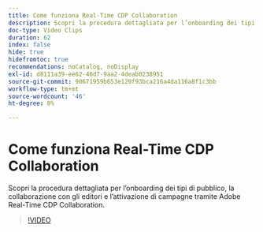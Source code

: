 ```yaml
---
title: Come funziona Real-Time CDP Collaboration
description: Scopri la procedura dettagliata per l’onboarding dei tipi di pubblico, la collaborazione con gli editori e l’attivazione di campagne tramite Adobe Real-Time CDP Collaboration.
doc-type: Video Clips
duration: 62
index: false
hide: true
hidefromtoc: true
recommendations: noCatalog, noDisplay
exl-id: d8111a39-ee62-46d7-9aa2-4deab0238951
source-git-commit: 90671959b653e120f93bca216a4da116a8f1c3bb
workflow-type: tm+mt
source-wordcount: '46'
ht-degree: 0%

---
```


# Come funziona Real-Time CDP Collaboration

Scopri la procedura dettagliata per l’onboarding dei tipi di pubblico, la collaborazione con gli editori e l’attivazione di campagne tramite Adobe Real-Time CDP Collaboration.

<!-- 62_OS511_3442426_61_how-realtime-cdp-collaboration-works -->
>[!VIDEO](https://video.tv.adobe.com/v/3458278/?learn=on&enablevpops=true)
